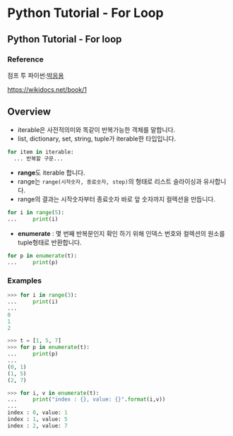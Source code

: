 # Python Tutorial - For Loop

## Python Tutorial - For loop

### Reference

점프 투 파이썬:[박응용](https://wikidocs.net/profile/info/book/3)

https://wikidocs.net/book/1

## Overview

* iterable은 사전적의미와 똑같이 반복가능한 객체를 말합니다.
* list, dictionary, set, string, tuple가 iterable한 타입입니다.

```python
for item in iterable:
  ... 반복할 구문...
```

* **range**도 iterable 합니다.
* range는 `range(시작숫자, 종료숫자, step)`의 형태로 리스트 슬라이싱과 유사합니다.
* range의 결과는 시작숫자부터 종료숫자 바로 앞 숫자까지 컬렉션을 만듭니다.

```python
for i in range(5):
...     print(i)
```

* **enumerate** : 몇 번째 반복문인지 확인 하기 위해 인덱스 번호와 컬렉션의 원소를 tuple형태로 반환합니다.

```python
for p in enumerate(t):
...     print(p)

```

### Examples

```python
>>> for i in range(3):
...     print(i)
... 
0
1
2

>>> t = [1, 5, 7]
>>> for p in enumerate(t):
...     print(p)
... 
(0, 1)
(1, 5)
(2, 7)

>>> for i, v in enumerate(t):
...     print("index : {}, value: {}".format(i,v))
... 
index : 0, value: 1
index : 1, value: 5
index : 2, value: 7
```
